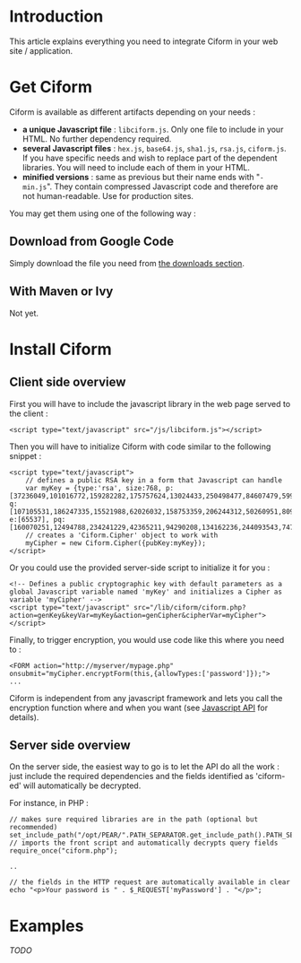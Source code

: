 # Introduction #

This article explains everything you need to integrate Ciform in your web site / application.


# Get Ciform #

Ciform is available as different artifacts depending on your needs :
  * **a unique Javascript file** : `libciform.js`. Only one file to include in your HTML. No further dependency required.
  * **several Javascript files** : `hex.js`, `base64.js`, `sha1.js`, `rsa.js`, `ciform.js`. If you have specific needs and wish to replace part of the dependent libraries. You will need to include each of them in your HTML.
  * **minified versions** : same as previous but their name ends with "`-min.js`". They contain compressed Javascript code and therefore are not human-readable. Use for production sites.

You may get them using one of the following way :

## Download from Google Code ##

Simply download the file you need from [the downloads section](http://code.google.com/p/ciform/downloads).

## With Maven or Ivy ##

Not yet.

# Install Ciform #

## Client side overview ##

First you will have to include the javascript library in the web page served to the client :

```
<script type="text/javascript" src="/js/libciform.js"></script>
```

Then you will have to initialize Ciform with code similar to the following snippet :

```
<script type="text/javascript">
    // defines a public RSA key in a form that Javascript can handle
    var myKey = {type:'rsa', size:768, p:[37236049,101016772,159282282,175757624,13024433,250498477,84607479,59966049,22498627,132597430,110924424,205232890,182507213,1044302], q:[107105531,186247335,15521988,62026032,158753359,206244312,50260951,80974433,210269537,225192697,68222441,99922802,211387762,867338], e:[65537], pq:[160070251,12494788,234241229,42365211,94290208,134162236,244093543,74703011,240555106,131172205,88099880,17392319,71011601,227180618,186191532,166269392,147618953,23626137,184395548,183496469,162940002,117707274,143317218,151429299,185738169,204772714,62991596,3374]};
    // creates a 'Ciform.Cipher' object to work with
    myCipher = new Ciform.Cipher({pubKey:myKey});
</script>
```

Or you could use the provided server-side script to initialize it for you :
```
<!-- Defines a public cryptographic key with default parameters as a global Javascript variable named 'myKey' and initializes a Cipher as variable 'myCipher' -->
<script type="text/javascript" src="/lib/ciform/ciform.php?action=genKey&keyVar=myKey&action=genCipher&cipherVar=myCipher"></script>
```

Finally, to trigger encryption, you would use code like this where you need to :
```
<FORM action="http://myserver/mypage.php" onsubmit="myCipher.encryptForm(this,{allowTypes:['password']});">
...
```

Ciform is independent from any javascript framework and lets you call the encryption function where and when you want (see [Javascript API](http://wiki.ciform.googlecode.com/hg/api/js/files.html) for details).

## Server side overview ##

On the server side, the easiest way to go is to let the API do all the work : just include the required dependencies and the fields identified as 'ciform-ed' will automatically be decrypted.

For instance, in PHP :

```
// makes sure required libraries are in the path (optional but recommended)
set_include_path("/opt/PEAR/".PATH_SEPARATOR.get_include_path().PATH_SEPARATOR."/opt/ciform/");
// imports the front script and automatically decrypts query fields
require_once("ciform.php");

..

// the fields in the HTTP request are automatically available in clear
echo "<p>Your password is " . $_REQUEST['myPassword'] . "</p>";
```

# Examples #

_TODO_